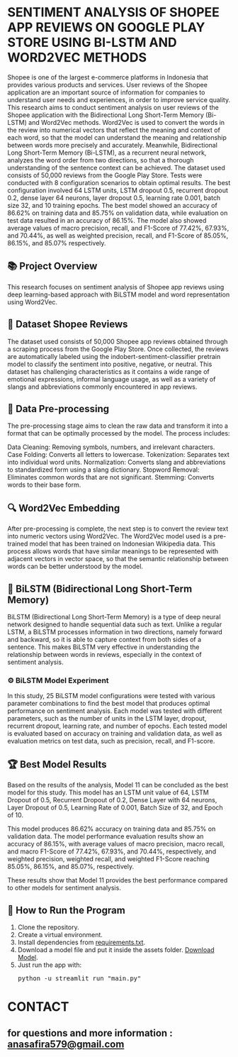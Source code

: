 # SENTIMENT ANALYSIS OF SHOPEE APP REVIEWS ON GOOGLE PLAY STORE USING BI-LSTM AND WORD2VEC METHODS

Shopee is one of the largest e-commerce platforms in Indonesia that provides various products and services. User reviews of the Shopee application are an important source of information for companies to understand user needs and experiences, in order to improve service quality. This research aims to conduct sentiment analysis on user reviews of the Shopee application with the Bidirectional Long Short-Term Memory (Bi-LSTM) and Word2Vec methods. Word2Vec is used to convert the words in the review into numerical vectors that reflect the meaning and context of each word, so that the model can understand the meaning and relationship between words more precisely and accurately. Meanwhile, Bidirectional Long Short-Term Memory (Bi-LSTM), as a recurrent neural network, analyzes the word order from two directions, so that a thorough understanding of the sentence context can be achieved. The dataset used consists of 50,000 reviews from the Google Play Store. Tests were conducted with 8 configuration scenarios to obtain optimal results. The best configuration involved 64 LSTM units, LSTM dropout 0.5, recurrent dropout 0.2, dense layer 64 neurons, layer dropout 0.5, learning rate 0.001, batch size 32, and 10 training epochs. The best model showed an accuracy of 86.62% on training data and 85.75% on validation data, while evaluation on test data resulted in an accuracy of 86.15%. The model also showed average values of macro precision, recall, and F1-Score of 77.42%, 67.93%, and 70.44%, as well as weighted precision, recall, and F1-Score of 85.05%, 86.15%, and 85.07% respectively.

## 📚 Project Overview
This research focuses on sentiment analysis of Shopee app reviews using deep learning-based approach with BiLSTM model and word representation using Word2Vec.

## 💾 Dataset Shopee Reviews
The dataset used consists of 50,000 Shopee app reviews obtained through a scraping process from the Google Play Store. Once collected, the reviews are automatically labeled using the indobert-sentiment-classifier pretrain model to classify the sentiment into positive, negative, or neutral. This dataset has challenging characteristics as it contains a wide range of emotional expressions, informal language usage, as well as a variety of slangs and abbreviations commonly encountered in app reviews.

## 🔧 Data Pre-processing
The pre-processing stage aims to clean the raw data and transform it into a format that can be optimally processed by the model. The process includes:

Data Cleaning: Removing symbols, numbers, and irrelevant characters.
Case Folding: Converts all letters to lowercase.
Tokenization: Separates text into individual word units.
Normalization: Converts slang and abbreviations to standardized form using a slang dictionary.
Stopword Removal: Eliminates common words that are not significant.
Stemming: Converts words to their base form.

## 🔍 Word2Vec Embedding
After pre-processing is complete, the next step is to convert the review text into numeric vectors using Word2Vec. The Word2Vec model used is a pre-trained model that has been trained on Indonesian Wikipedia data. This process allows words that have similar meanings to be represented with adjacent vectors in vector space, so that the semantic relationship between words can be better understood by the model.

## 🤖 BiLSTM (Bidirectional Long Short-Term Memory)
BiLSTM (Bidirectional Long Short-Term Memory) is a type of deep neural network designed to handle sequential data such as text. Unlike a regular LSTM, a BiLSTM processes information in two directions, namely forward and backward, so it is able to capture context from both sides of a sentence. This makes BiLSTM very effective in understanding the relationship between words in reviews, especially in the context of sentiment analysis.

### ⚙️ BiLSTM Model Experiment
In this study, 25 BiLSTM model configurations were tested with various parameter combinations to find the best model that produces optimal performance on sentiment analysis. Each model was tested with different parameters, such as the number of units in the LSTM layer, dropout, recurrent dropout, learning rate, and number of epochs.
Each tested model is evaluated based on accuracy on training and validation data, as well as evaluation metrics on test data, such as precision, recall, and F1-score.

## 🏆 Best Model Results
Based on the results of the analysis, Model 11 can be concluded as the best model for this study. This model has an LSTM unit value of 64, LSTM Dropout of 0.5, Recurrent Dropout of 0.2, Dense Layer with 64 neurons, Layer Dropout of 0.5, Learning Rate of 0.001, Batch Size of 32, and Epoch of 10.

This model produces 86.62% accuracy on training data and 85.75% on validation data. The model performance evaluation results show an accuracy of 86.15%, with average values of macro precision, macro recall, and macro F1-Score of 77.42%, 67.93%, and 70.44%, respectively, and weighted precision, weighted recall, and weighted F1-Score reaching 85.05%, 86.15%, and 85.07%, respectively.

These results show that Model 11 provides the best performance compared to other models for sentiment analysis.

## 🚀 How to Run the Program
<ol>
    <li>Clone the repository.</li>
    <li>Create a virtual environment.</li>
    <li>Install dependencies from <a href="https://github.com/anasafiraa/sentiment_analysis_using_bilstm_word2vec/blob/main/requirements.txt">requirements.txt</a>.</li>
    <li>Download a model file and put it inside the assets folder. <a href="https://drive.google.com/file/d/1V2vOR4YrtujSGmzovQiZgQsxqI9O5fLP/view?usp=drive_link">Download Model</a>.</li>
    <li>Just run the app with:
        <pre>python -u streamlit run "main.py"</pre>
    </li>
</ol>

# CONTACT
## for questions and more information : anasafira579@gmail.com
